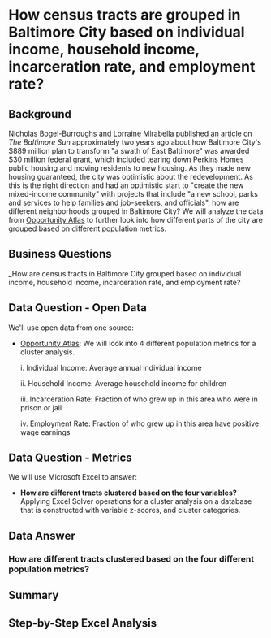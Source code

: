 # How census tracts are grouped in Baltimore City based on individual income, household income, incarceration rate, and employment rate?

## Background

Nicholas Bogel-Burroughs and Lorraine Mirabella [published an article](baltimoresun.com/maryland/baltimore-city/bs-md-ci-choice-neighborhoods-hud-grant-20180719-story.html) on _The Baltimore Sun_ approximately two years ago about how Baltimore City's $889  million plan to transform "a swath of East Baltimore" was awarded $30 million federal grant, which included tearing down Perkins Homes public housing and moving residents to new housing. As they made new housing guaranteed, the city was optimistic about the redevelopment. As this is the right direction and had an optimistic start to "create the new mixed-income community" with projects that include "a new school, parks and services to help families and job-seekers, and officials", how are different neighborhoods grouped in Baltimore City? We will analyze the data from [Opportunity Atlas](https://www.opportunityatlas.org) to further look into how different parts of the city are grouped based on different population metrics.

## Business Questions

_How are census tracts in Baltimore City grouped based on individual income, household income, incarceration rate, and employment rate?

## Data Question - Open Data

We'll use open data from one source:

- [Opportunity Atlas](https://www.opportunityatlas.org): We will look into 4 different population metrics for a cluster analysis.

    i. Individual Income: Average annual individual income
    
    ii. Household Income: Average household income for children
    
    iii. Incarceration Rate: Fraction of who grew up in this area who were in prison or jail
    
    iv. Employment Rate: Fraction of who grew up in this area have positive wage earnings

## Data Question - Metrics

We will use Microsoft Excel to answer:

- __How are different tracts clustered based on the four variables?__ Applying Excel Solver operations for a cluster analysis on a database that is constructed with variable z-scores, and cluster categories. 

## Data Answer

### How are different tracts clustered based on the four different population metrics?



## Summary

## Step-by-Step Excel Analysis
